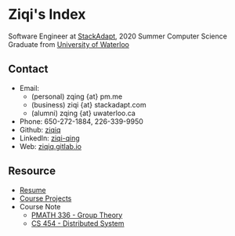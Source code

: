 # Ziqi's Index

Software Engineer at [StackAdapt](https://stackadapt.com/careers), 2020 Summer Computer Science Graduate from [University of Waterloo](https://uwaterloo.ca/admissions/)

## Contact

- Email:
  - (personal) zqing {at} pm.me
  - (business) ziqi {at} stackadapt.com
  - (alumni) zqing {at} uwaterloo.ca
- Phone: 650-272-1884, 226-339-9950
- Github: [ziqiq](https://github.com/ziqiq)
- LinkedIn: [ziqi-qing](https://www.linkedin.com/in/ziqi-qing/)
- Web: [ziqiq.gitlab.io](https://ziqiq.gitlab.io/)

## Resource 

* [Resume](resume)
* [Course Projects](course-work)
* Course Note
    * [PMATH 336 - Group Theory](1199-pmath336)
    * [CS 454 - Distributed System](1185-cs454)
